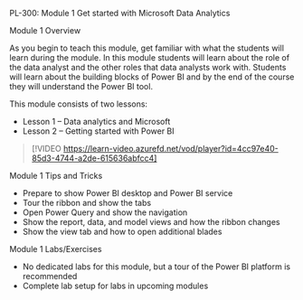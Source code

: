 

PL-300: Module 1 Get started with Microsoft Data Analytics 

Module 1 Overview 

As you begin to teach this module, get familiar with what the students will learn during the module. In this module students will learn about the role of the data analyst and the other roles that data analysts work with. Students will learn about the building blocks of Power BI and by the end of the course they will understand the Power BI tool. 

This module consists of two lessons: 

- Lesson 1 – Data analytics and Microsoft 
- Lesson 2 – Getting started with Power BI 

> [!VIDEO https://learn-video.azurefd.net/vod/player?id=4cc97e40-85d3-4744-a2de-615636abfcc4] 

Module 1 Tips and Tricks 

- Prepare to show Power BI desktop and Power BI service 
- Tour the ribbon and show the tabs 
- Open Power Query and show the navigation 
- Show the report, data, and model views and how the ribbon changes 
- Show the view tab and how to open additional blades 

 

Module 1 Labs/Exercises 

- No dedicated labs for this module, but a tour of the Power BI platform is recommended 
- Complete lab setup for labs in upcoming modules 

